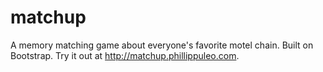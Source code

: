 matchup
=======

A memory matching game about everyone's favorite motel chain. Built on Bootstrap. Try it out at http://matchup.phillippuleo.com.